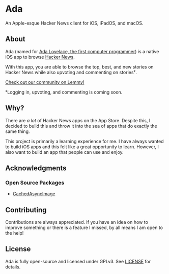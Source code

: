 # Ada

An Apple-esque Hacker News client for iOS, iPadOS, and macOS.

## About

Ada (named for [Ada Lovelace, the first computer programmer](https://www.britannica.com/biography/Ada-Lovelace)) is a native iOS app to browse [Hacker News](https://news.ycombinator.com/).

With this app, you are able to browse the top, best, and new stories on Hacker News while also upvoting and commenting on stories².

[Check out our community on Lemmy!](https://lemm.ee/c/ada)

²Logging in, upvoting, and commenting is coming soon.

## Why?

There are *a lot* of Hacker News apps on the App Store. Despite this, I decided to build this and throw it into the sea of apps that do exactly the same thing.

This project is primarily a learning experience for me. I have always wanted to build iOS apps and this felt like a great opportunity to learn. However, I also want to build an app that people can use and enjoy. 

## Acknowledgments

### Open Source Packages

- [CachedAsyncImage](https://github.com/lorenzofiamingo/swiftui-cached-async-image)

## Contributing

Contributions are always appreciated. If you have an idea on how to improve something or there is a feature I missed, by all means I am open to the help! 

## License

Ada is fully open-source and licensed under GPLv3. See [LICENSE](LICENSE) for details. 

